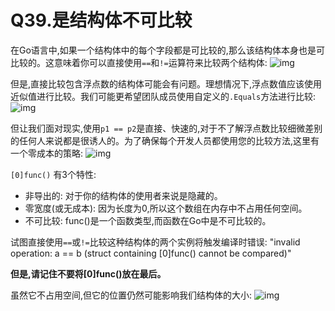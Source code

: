 # Q39.是结构体不可比较

在Go语言中,如果一个结构体中的每个字段都是可比较的,那么该结构体本身也是可比较的。这意味着你可以直接使用`==`和`!=`运算符来比较两个结构体: ![img](https://colobu.com/gotips/images/050/1.png)

但是,直接比较包含浮点数的结构体可能会有问题。理想情况下,浮点数值应该使用近似值进行比较。我们可能更希望团队成员使用自定义的`.Equals`方法进行比较: ![img](https://colobu.com/gotips/images/050/2.png)

但让我们面对现实,使用`p1 == p2`是直接、快速的,对于不了解浮点数比较细微差别的任何人来说都是很诱人的。为了确保每个开发人员都使用您的比较方法,这里有一个零成本的策略: ![img](https://colobu.com/gotips/images/050/3.jpeg)

`[0]func()` 有3个特性:

- 非导出的: 对于你的结构体的使用者来说是隐藏的。
- 零宽度(或无成本): 因为长度为0,所以这个数组在内存中不占用任何空间。
- 不可比较: func()是一个函数类型,而函数在Go中是不可比较的。

试图直接使用`==`或`!=`比较这种结构体的两个实例将触发编译时错误: "invalid operation: a == b (struct containing [0]func() cannot be compared)"

**但是,请记住不要将[0]func()放在最后。**

虽然它不占用空间,但它的位置仍然可能影响我们结构体的大小: ![img](https://colobu.com/gotips/images/050/4.png)